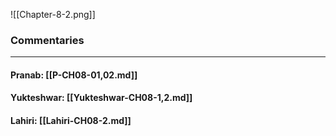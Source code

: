 ![[Chapter-8-2.png]]

### Commentaries

---

#### Pranab: [[P-CH08-01,02.md]]

#### Yukteshwar: [[Yukteshwar-CH08-1,2.md]]

#### Lahiri: [[Lahiri-CH08-2.md]]
